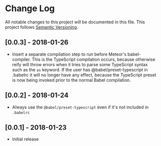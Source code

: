 # Change Log
All notable changes to this project will be documented in this file.
This project follows [Semantic Versioning](http://semver.org/).

## [0.0.3] - 2018-01-26
 - Insert a separate compilation step to run before Meteor's babel-compiler. This is the TypeScript compilation occurs,
   because otherwise reify will throw errors when it tries to parse some TypeScript syntax such as the `as` keyword.
   If the user has @babel/preset-typescript in .babelrc it will no longer have any effect, because the TypeScript preset
   is now being invoked prior to the normal Babel compilation.

## [0.0.2] - 2018-01-24
 - Always use the `@babel/preset-typescript` even if it's not included in `.babelrc`

## [0.0.1] - 2018-01-23
 - Initial release
